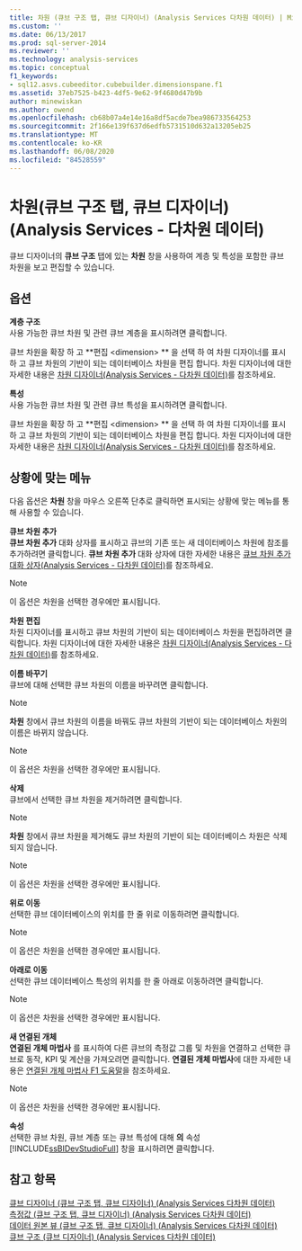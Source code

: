 ```yaml
---
title: 차원 (큐브 구조 탭, 큐브 디자이너) (Analysis Services 다차원 데이터) | Microsoft Docs
ms.custom: ''
ms.date: 06/13/2017
ms.prod: sql-server-2014
ms.reviewer: ''
ms.technology: analysis-services
ms.topic: conceptual
f1_keywords:
- sql12.asvs.cubeeditor.cubebuilder.dimensionspane.f1
ms.assetid: 37eb7525-b423-4df5-9e62-9f4680d47b9b
author: minewiskan
ms.author: owend
ms.openlocfilehash: cb68b07a4e14e16a8df5acde7bea986733564253
ms.sourcegitcommit: 2f166e139f637d6edfb5731510d632a13205eb25
ms.translationtype: MT
ms.contentlocale: ko-KR
ms.lasthandoff: 06/08/2020
ms.locfileid: "84528559"
---
```

# <a name="dimensions-cube-structure-tab-cube-designer-analysis-services---multidimensional-data"></a>차원(큐브 구조 탭, 큐브 디자이너)(Analysis Services - 다차원 데이터)
  큐브 디자이너의 **큐브 구조** 탭에 있는 **차원** 창을 사용하여 계층 및 특성을 포함한 큐브 차원을 보고 편집할 수 있습니다.  
  
## <a name="options"></a>옵션  
 **계층 구조**  
 사용 가능한 큐브 차원 및 관련 큐브 계층을 표시하려면 클릭합니다.  
  
 큐브 차원을 확장 하 고 **편집 \<dimension> ** 을 선택 하 여 차원 디자이너를 표시 하 고 큐브 차원의 기반이 되는 데이터베이스 차원을 편집 합니다. 차원 디자이너에 대한 자세한 내용은 [차원 디자이너&#40;Analysis Services - 다차원 데이터&#41;](dimension-designer-analysis-services-multidimensional-data.md)를 참조하세요.  
  
 **특성**  
 사용 가능한 큐브 차원 및 관련 큐브 특성을 표시하려면 클릭합니다.  
  
 큐브 차원을 확장 하 고 **편집 \<dimension> ** 을 선택 하 여 차원 디자이너를 표시 하 고 큐브 차원의 기반이 되는 데이터베이스 차원을 편집 합니다. 차원 디자이너에 대한 자세한 내용은 [차원 디자이너&#40;Analysis Services - 다차원 데이터&#41;](dimension-designer-analysis-services-multidimensional-data.md)를 참조하세요.  
  
## <a name="context-menu"></a>상황에 맞는 메뉴  
 다음 옵션은 **차원** 창을 마우스 오른쪽 단추로 클릭하면 표시되는 상황에 맞는 메뉴를 통해 사용할 수 있습니다.  
  
 **큐브 차원 추가**  
 **큐브 차원 추가** 대화 상자를 표시하고 큐브의 기존 또는 새 데이터베이스 차원에 참조를 추가하려면 클릭합니다. **큐브 차원 추가** 대화 상자에 대한 자세한 내용은 [큐브 차원 추가 대화 상자&#40;Analysis Services - 다차원 데이터&#41;](add-cube-dimension-dialog-box-analysis-services-multidimensional-data.md)를 참조하세요.  
  
> [!NOTE]  
>  이 옵션은 차원을 선택한 경우에만 표시됩니다.  
  
 **차원 편집**  
 차원 디자이너를 표시하고 큐브 차원의 기반이 되는 데이터베이스 차원을 편집하려면 클릭합니다. 차원 디자이너에 대한 자세한 내용은 [차원 디자이너&#40;Analysis Services - 다차원 데이터&#41;](dimension-designer-analysis-services-multidimensional-data.md)를 참조하세요.  
  
 **이름 바꾸기**  
 큐브에 대해 선택한 큐브 차원의 이름을 바꾸려면 클릭합니다.  
  
> [!NOTE]  
>  **차원** 창에서 큐브 차원의 이름을 바꿔도 큐브 차원의 기반이 되는 데이터베이스 차원의 이름은 바뀌지 않습니다.  
  
> [!NOTE]  
>  이 옵션은 차원을 선택한 경우에만 표시됩니다.  
  
 **삭제**  
 큐브에서 선택한 큐브 차원을 제거하려면 클릭합니다.  
  
> [!NOTE]  
>  **차원** 창에서 큐브 차원을 제거해도 큐브 차원의 기반이 되는 데이터베이스 차원은 삭제되지 않습니다.  
  
> [!NOTE]  
>  이 옵션은 차원을 선택한 경우에만 표시됩니다.  
  
 **위로 이동**  
 선택한 큐브 데이터베이스의 위치를 한 줄 위로 이동하려면 클릭합니다.  
  
> [!NOTE]  
>  이 옵션은 차원을 선택한 경우에만 표시됩니다.  
  
 **아래로 이동**  
 선택한 큐브 데이터베이스 특성의 위치를 한 줄 아래로 이동하려면 클릭합니다.  
  
> [!NOTE]  
>  이 옵션은 차원을 선택한 경우에만 표시됩니다.  
  
 **새 연결된 개체**  
 **연결된 개체 마법사** 를 표시하여 다른 큐브의 측정값 그룹 및 차원을 연결하고 선택한 큐브로 동작, KPI 및 계산을 가져오려면 클릭합니다. **연결된 개체 마법사**에 대한 자세한 내용은 [연결된 개체 마법사 F1 도움말](linked-object-wizard-f1-help.md)을 참조하세요.  
  
> [!NOTE]  
>  이 옵션은 차원을 선택한 경우에만 표시됩니다.  
  
 **속성**  
 선택한 큐브 차원, 큐브 계층 또는 큐브 특성에 대해 **의** 속성 [!INCLUDE[ssBIDevStudioFull](../includes/ssbidevstudiofull-md.md)] 창을 표시하려면 클릭합니다.  
  
## <a name="see-also"></a>참고 항목  
 [큐브 디자이너 &#40;큐브 구조 탭, 큐브 디자이너&#41; &#40;Analysis Services 다차원 데이터&#41;](toolbar-cube-structure-cube-designer-analysis-services-multidimensional-data.md)   
 [측정값 &#40;큐브 구조 탭, 큐브 디자이너&#41; &#40;Analysis Services 다차원 데이터&#41;](measures-cube-structure-cube-designer-analysis-services-multidimensional-data.md)   
 [데이터 원본 뷰 &#40;큐브 구조 탭, 큐브 디자이너&#41; &#40;Analysis Services 다차원 데이터&#41;](data-source-view-cube-designer-analysis-services-multidimensional-data.md)   
 [큐브 구조 &#40;큐브 디자이너&#41; &#40;Analysis Services 다차원 데이터&#41;](cube-structure-cube-designer-analysis-services-multidimensional-data.md)  
  
  
